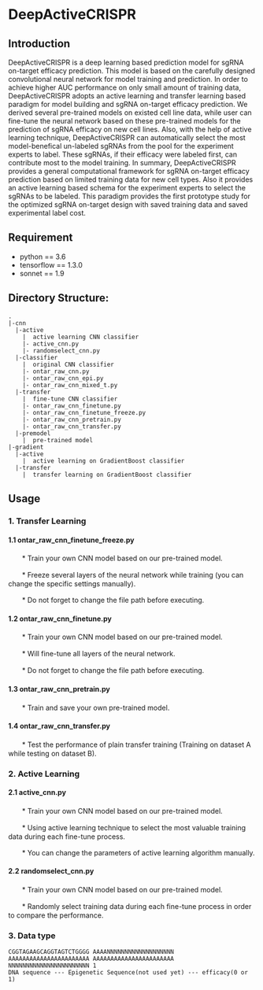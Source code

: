 # DeepActiveCRISPR

## Introduction

DeepActiveCRISPR is a deep learning based prediction model for sgRNA on-target efficacy prediction. This model is based on the carefully designed convolutional neural network for model training and prediction. In order to achieve higher AUC performance on only small amount of training data, DeepActiveCRISPR adopts an active learning and transfer learning based paradigm for model building and sgRNA on-target efficacy prediction. We derived several pre-trained models on existed cell line data, while user can fine-tune the neural network based on these pre-trained models for the prediction of sgRNA efficacy on new cell lines. Also, with the help of active learning technique, DeepActiveCRISPR can automatically select the most model-benefical un-labeled sgRNAs from the pool for the experiment experts to label. These sgRNAs, if their efficacy were labeled first, can contribute most to the model training. In summary, DeepActiveCRISPR provides a general computational framework for sgRNA on-target efficacy prediction based on limited training data for new cell types. Also it provides an active learning based schema for the experiment experts to select the sgRNAs to be labeled. This paradigm provides the first prototype study for the optimized sgRNA on-target design with saved training data and saved experimental label cost.

## Requirement

* python == 3.6
* tensorflow == 1.3.0 
* sonnet == 1.9

## Directory Structure:

```
.
|-cnn
  |-active
    |  active learning CNN classifier
    |- active_cnn.py 							
    |- randomselect_cnn.py 						
  |-classifier
    |  original CNN classifier
    |- ontar_raw_cnn.py 						
    |- ontar_raw_cnn_epi.py 					
    |- ontar_raw_cnn_mixed_t.py 				
  |-transfer
    |  fine-tune CNN classifier
    |- ontar_raw_cnn_finetune.py 				
    |- ontar_raw_cnn_finetune_freeze.py 		
    |- ontar_raw_cnn_pretrain.py 				
    |- ontar_raw_cnn_transfer.py 				
  |-premodel
    |  pre-trained model
|-gradient
  |-active
    |  active learning on GradientBoost classifier
  |-transfer
    |  transfer learning on GradientBoost classifier
```

## Usage

### 1. Transfer Learning

#### 1.1 ontar_raw_cnn_finetune_freeze.py

　　* Train your own CNN model based on our pre-trained model.

　　* Freeze several layers of the neural network while training (you can change the specific settings manually).

　　* Do not forget to change the file path before executing.

#### 1.2 ontar_raw_cnn_finetune.py

　　* Train your own CNN model based on our pre-trained model.

　　* Will fine-tune all layers of the neural network.

　　* Do not forget to change the file path before executing.

#### 1.3 ontar_raw_cnn_pretrain.py

　　* Train and save your own pre-trained model.

#### 1.4 ontar_raw_cnn_transfer.py

　　* Test the performance of plain transfer training (Training on dataset A while testing on dataset B).

### 2. Active Learning

#### 2.1 active_cnn.py

　　* Train your own CNN model based on our pre-trained model.

　　* Using active learning technique to select the most valuable training data during each fine-tune process.

　　* You can change the parameters of active learning algorithm manually.

#### 2.2 randomselect_cnn.py

　　* Train your own CNN model based on our pre-trained model.

　　* Randomly select training data during each fine-tune process in order to compare the performance.

### 3. Data type

```
CGGTAGAAGCAGGTAGTCTGGGG	AAAANNNNNNNNNNNNNNNNNNN	AAAAAAAAAAAAAAAAAAAAAAA	AAAAAAAAAAAAAAAAAAAAAAA	NNNNNNNNNNNNNNNNNNNNNNN	1
DNA sequence --- Epigenetic Sequence(not used yet) --- efficacy(0 or 1)  
```
